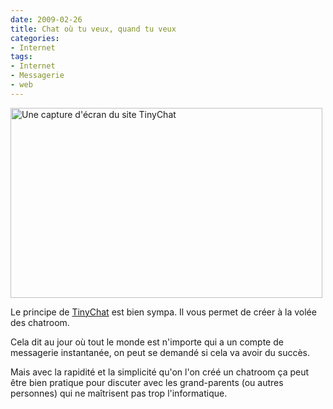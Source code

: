 ```yaml
---
date: 2009-02-26
title: Chat où tu veux, quand tu veux
categories:
- Internet
tags:
- Internet
- Messagerie
- web
---
```

<img class="alignnone size-medium wp-image-1039" title="Une capture d'écran du site TinyChat" src="https://dlgjp9x71cipk.cloudfront.net/2009/02/tinychat-499x304.png" alt="Une capture d'écran du site TinyChat" width="499" height="304" />

Le principe de <a href="https://www.tinychat.com/" title="Lien vers le site tinychat.com">TinyChat</a> est bien sympa. Il vous permet de créer à la volée des chatroom.

Cela dit au jour où tout le monde est n'importe qui a un compte de messagerie instantanée, on peut se demandé si cela va avoir du succès.

Mais avec la rapidité et la simplicité qu'on l'on créé un chatroom ça peut être bien pratique pour discuter avec les grand-parents (ou autres personnes) qui ne maîtrisent pas trop l'informatique.
